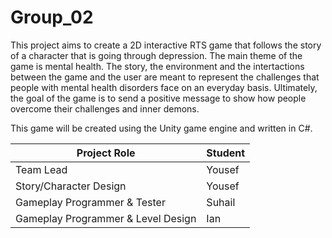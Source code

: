 # Group_02

This project aims to create a 2D interactive RTS game that follows the story of a character that is going through depression. The main theme of the game is mental health. The story, the environment and the intertactions between the game and the user are meant to represent the challenges that people with mental health disorders face on an everyday basis. Ultimately, the goal of the game is to send a positive message to show how people overcome their challenges and inner demons. 
  
This game will be created using the Unity game engine and written in C#.


| Project Role | Student |
| ----------- |  ----------- |
| Team Lead | Yousef|
| Story/Character Design | Yousef|
| Gameplay Programmer & Tester | Suhail|
| Gameplay Programmer & Level Design | Ian|
